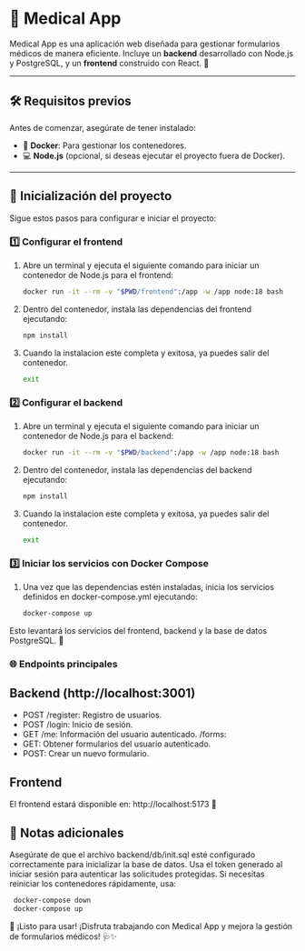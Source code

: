 # 🏥 Medical App

Medical App es una aplicación web diseñada para gestionar formularios médicos de manera eficiente. Incluye un **backend** desarrollado con Node.js y PostgreSQL, y un **frontend** construido con React. 🚀

---

## 🛠️ Requisitos previos

Antes de comenzar, asegúrate de tener instalado:

- 🐳 **Docker**: Para gestionar los contenedores.
- 💻 **Node.js** (opcional, si deseas ejecutar el proyecto fuera de Docker).

---

## 🚀 Inicialización del proyecto

Sigue estos pasos para configurar e iniciar el proyecto:

### 1️⃣ Configurar el **frontend**

1. Abre un terminal y ejecuta el siguiente comando para iniciar un contenedor de Node.js para el frontend:
   ```bash
   docker run -it --rm -v "$PWD/frontend":/app -w /app node:18 bash
2. Dentro del contenedor, instala las dependencias del frontend ejecutando:
   ```bash
   npm install
3. Cuando la instalacion este completa y exitosa, ya puedes salir del contenedor.
   ```bash
   exit
### 2️⃣ Configurar el **backend**
1. Abre un terminal y ejecuta el siguiente comando para iniciar un contenedor de Node.js para el backend:
    ```bash 
    docker run -it --rm -v "$PWD/backend":/app -w /app node:18 bash
2. Dentro del contenedor, instala las dependencias del backend ejecutando:
   ```bash
   npm install
3. Cuando la instalacion este completa y exitosa, ya puedes salir del contenedor.
   ```bash
   exit
### 3️⃣ Iniciar los servicios con Docker Compose

1. Una vez que las dependencias estén instaladas, inicia los servicios definidos en docker-compose.yml ejecutando:

   ```bash
   docker-compose up

Esto levantará los servicios del frontend, backend y la base de datos PostgreSQL. 🎉

### 🌐 Endpoints principales

## Backend (http://localhost:3001)
- POST /register: Registro de usuarios.
- POST /login: Inicio de sesión.
- GET /me: Información del usuario autenticado.
/forms:
- GET: Obtener formularios del usuario autenticado.
- POST: Crear un nuevo formulario.
## Frontend
El frontend estará disponible en: http://localhost:5173 🌟

## 📂 Notas adicionales
Asegúrate de que el archivo backend/db/init.sql esté configurado correctamente para inicializar la base de datos.
Usa el token generado al iniciar sesión para autenticar las solicitudes protegidas.
Si necesitas reiniciar los contenedores rápidamente, usa:
   ```bash
    docker-compose down
    docker-compose up
```

🎉 ¡Listo para usar!
¡Disfruta trabajando con Medical App y mejora la gestión de formularios médicos! 🩺✨